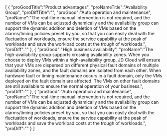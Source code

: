[
	{
		"proGoodTitle":"Product advantages",
		"proNameTitle":"Availability Group",
		"proDiffTitle":"",
		"proGood":"Auto operation and maintenance",
		"proName":"The real-time manual intervention is not required, and the number of VMs can be adjusted dynamically and the availability group can support the dynamic addition and deletion of VMs based on the alarms/timing policies preset by you, so that you can easily deal with the fluctuation of workloads, ensure the service capability at the peak of workloads and save the workload costs at the trough of workloads.",
		"proDiff":""
	},
	{
		"proGood":"High business availability",
		"proName":"The high-availability group supports crossing availability zones. When you choose to deploy VMs within a high-availability group, JD Cloud will ensure that your VMs are dispersed on different physical fault domains of multiple availability zones, and the fault domains are isolated from each other. When hardware fault or timing maintenance occurs in a fault domain, only the VMs deployed on the fault domain are affected. The VMs on other fault domains are still available to ensure the normal operation of your business.",
		"proDiff":""
	},
	{
		"proGood":"Auto operation and maintenance",
		"proName":"The real-time manual intervention is not required, and the number of VMs can be adjusted dynamically and the availability group can support the dynamic addition and deletion of VMs based on the alarms/timing policies preset by you, so that you can easily deal with the fluctuation of workloads, ensure the service capability at the peak of workloads and save the workload costs at the trough of workloads.",
		"proDiff":""
	}
]